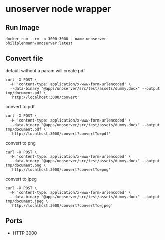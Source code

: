 # unoserver node wrapper

## Run Image

```
docker run --rm -p 3000:3000 --name unoserver philiplehmann/unoserver:latest
```

## Convert file

default without a param will create pdf
```
curl -X POST \
  -H 'content-type: application/x-www-form-urlencoded' \
  --data-binary "@apps/unoserver/src/test/assets/dummy.docx" --output tmp/document.pdf \
  'http://localhost:3000/convert'
```

convert to pdf
```
curl -X POST \
  -H 'content-type: application/x-www-form-urlencoded' \
  --data-binary "@apps/unoserver/src/test/assets/dummy.docx" --output tmp/document.pdf \
  'http://localhost:3000/convert?convertTo=pdf'
```

convert to png
```
curl -X POST \
  -H 'content-type: application/x-www-form-urlencoded' \
  --data-binary "@apps/unoserver/src/test/assets/dummy.docx" --output tmp/document.png \
  'http://localhost:3000/convert?convertTo=png'
```

convert to jpeg
```
curl -X POST \
  -H 'content-type: application/x-www-form-urlencoded' \
  --data-binary "@apps/unoserver/src/test/assets/dummy.docx" --output tmp/document.jpeg \
  'http://localhost:3000/convert?convertTo=jpeg'
```

## Ports

- HTTP 3000
